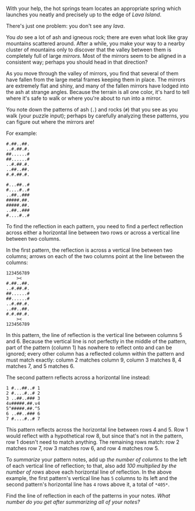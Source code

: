 With your help, the hot springs team locates an appropriate spring which launches you neatly and precisely up to the edge of *Lava Island*.

There's just one problem: you don't see any *lava*.

You *do* see a lot of ash and igneous rock; there are even  what look like gray mountains scattered around. After a while, you make  your way to a nearby cluster of mountains only to discover that the  valley between them is completely full of large *mirrors*.  Most of the mirrors seem to be aligned in a consistent way; perhaps you should head in that direction?

As you move through the valley of mirrors, you find that several of  them have fallen from the large metal frames keeping them in place. The  mirrors are extremely flat and shiny, and many of the fallen mirrors  have lodged into the ash at strange angles. Because the terrain is all  one color, it's hard to tell where it's safe to walk or where you're  about to run into a mirror.

You note down the patterns of ash (`.`) and rocks (`#`) that you see as you walk (your puzzle input); perhaps by carefully  analyzing these patterns, you can figure out where the mirrors are!

For example:

```
#.##..##.
..#.##.#.
##......#
##......#
..#.##.#.
..##..##.
#.#.##.#.

#...##..#
#....#..#
..##..###
#####.##.
#####.##.
..##..###
#....#..#
```

To find the reflection in each pattern, you need to find a perfect  reflection across either a horizontal line between two rows or across a  vertical line between two columns.

In the first pattern, the reflection is across a vertical line  between two columns; arrows on each of the two columns point at the line between the columns:

```
123456789
    ><   
#.##..##.
..#.##.#.
##......#
##......#
..#.##.#.
..##..##.
#.#.##.#.
    ><   
123456789
```

In this pattern, the line of reflection is the vertical line between  columns 5 and 6. Because the vertical line is not perfectly in the  middle of the pattern, part of the pattern (column 1) has nowhere to  reflect onto and can be ignored; every other column has a reflected  column within the pattern and must match exactly: column 2 matches  column 9, column 3 matches 8, 4 matches 7, and 5 matches 6.

The second pattern reflects across a horizontal line instead:

```
1 #...##..# 1
2 #....#..# 2
3 ..##..### 3
4v#####.##.v4
5^#####.##.^5
6 ..##..### 6
7 #....#..# 7
```

This pattern reflects across the horizontal line between rows 4 and  5. Row 1 would reflect with a hypothetical row 8, but since that's not  in the pattern, row 1 doesn't need to match anything. The remaining rows match: row 2 matches row 7, row 3 matches row 6, and row 4 matches row  5.

To *summarize* your pattern notes, add up *the number of columns* to the left of each vertical line of reflection; to that, also add *100 multiplied by the number of rows* above each horizontal line of reflection. In the above example, the first pattern's vertical line has `5` columns to its left and the second pattern's horizontal line has `4` rows above it, a total of `*405*`.

Find the line of reflection in each of the patterns in your notes. *What number do you get after summarizing all of your notes?*